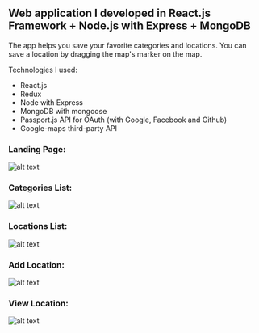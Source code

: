 ## Web application I developed in React.js Framework + Node.js with Express + MongoDB

The app helps you save your favorite categories and locations.
You can save a location by dragging the map's marker on the map.

Technologies I used:
- React.js
- Redux
- Node with Express
- MongoDB with mongoose
- Passport.js API for OAuth (with Google, Facebook and Github)
- Google-maps third-party API

### Landing Page:
![alt text](https://imgur.com/S3ZA5iw.png)

### Categories List:
![alt text](https://imgur.com/mpk2N75.png)

### Locations List:
![alt text](https://i.imgur.com/0nLsMqy.png)

### Add Location:
![alt text](https://i.imgur.com/EisPdrF.png)

### View Location:
![alt text](https://imgur.com/fH8glMW.png)



